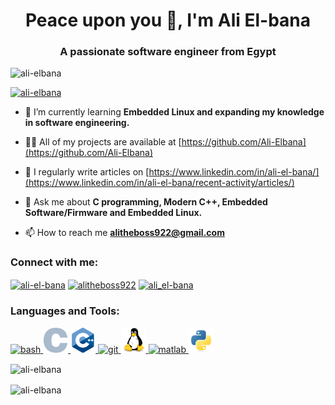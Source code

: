 <h1 align="center">Peace upon you 👋, 
  I'm Ali El-bana</h1>
<h3 align="center">A passionate software engineer from Egypt</h3>

<p align="left"> <img src="https://komarev.com/ghpvc/?username=ali-elbana&label=Profile%20views&color=0e75b6&style=flat" alt="ali-elbana" /> </p>

<p align="left"> <a href="https://github.com/ryo-ma/github-profile-trophy"><img src="https://github-profile-trophy.vercel.app/?username=ali-elbana" alt="ali-elbana" /></a> </p>

- 🌱 I’m currently learning **Embedded Linux and expanding my knowledge in software engineering.**

- 👨‍💻 All of my projects are available at [https://github.com/Ali-Elbana](https://github.com/Ali-Elbana)

- 📝 I regularly write articles on [https://www.linkedin.com/in/ali-el-bana/](https://www.linkedin.com/in/ali-el-bana/recent-activity/articles/)

- 💬 Ask me about **C programming, Modern C++, Embedded Software/Firmware and Embedded Linux.**

- 📫 How to reach me **alitheboss922@gmail.com**

<h3 align="left">Connect with me:</h3>
<p align="left">
<a href="https://linkedin.com/in/ali-el-bana" target="blank"><img align="center" src="https://raw.githubusercontent.com/rahuldkjain/github-profile-readme-generator/master/src/images/icons/Social/linked-in-alt.svg" alt="ali-el-bana" height="30" width="40" /></a>
<a href="https://www.hackerrank.com/alitheboss922" target="blank"><img align="center" src="https://raw.githubusercontent.com/rahuldkjain/github-profile-readme-generator/master/src/images/icons/Social/hackerrank.svg" alt="alitheboss922" height="30" width="40" /></a>
<a href="https://www.leetcode.com/ali_el-bana" target="blank"><img align="center" src="https://raw.githubusercontent.com/rahuldkjain/github-profile-readme-generator/master/src/images/icons/Social/leet-code.svg" alt="ali_el-bana" height="30" width="40" /></a>
</p>

<h3 align="left">Languages and Tools:</h3>
<p align="left"> <a href="https://www.gnu.org/software/bash/" target="_blank" rel="noreferrer"> <img src="https://github.com/Ali-Elbana/Ali-Elbana/assets/97269796/4cf8a83f-3ed8-4e8d-8598-50d1b2aa55bb" alt="bash" width="40" height="40"/> </a> <a href="https://www.cprogramming.com/" target="_blank" rel="noreferrer"> <img src="https://raw.githubusercontent.com/devicons/devicon/master/icons/c/c-original.svg" alt="c" width="40" height="40"/> </a> <a href="https://www.w3schools.com/cpp/" target="_blank" rel="noreferrer"> <img src="https://raw.githubusercontent.com/devicons/devicon/master/icons/cplusplus/cplusplus-original.svg" alt="cplusplus" width="40" height="40"/> </a> <a href="https://git-scm.com/" target="_blank" rel="noreferrer"> <img src="https://www.vectorlogo.zone/logos/git-scm/git-scm-icon.svg" alt="git" width="40" height="40"/> </a> <a href="https://www.linux.org/" target="_blank" rel="noreferrer"> <img src="https://raw.githubusercontent.com/devicons/devicon/master/icons/linux/linux-original.svg" alt="linux" width="40" height="40"/> </a> <a href="https://www.mathworks.com/" target="_blank" rel="noreferrer"> <img src="https://upload.wikimedia.org/wikipedia/commons/2/21/Matlab_Logo.png" alt="matlab" width="40" height="40"/> </a> <a href="https://www.python.org" target="_blank" rel="noreferrer"> <img src="https://raw.githubusercontent.com/devicons/devicon/master/icons/python/python-original.svg" alt="python" width="40" height="40"/> </a> </p>

<p><img align="center" src="https://github-readme-stats.vercel.app/api/top-langs?username=ali-elbana&show_icons=true&locale=en&layout=compact" alt="ali-elbana" /></p>

<p><img align="center" src="https://github-readme-streak-stats.herokuapp.com/?user=ali-elbana&" alt="ali-elbana" /></p>
<!---
Ali-Elbana/Ali-Elbana is a ✨ special ✨ repository because its `README.md` (this file) appears on your GitHub profile.
You can click the Preview link to take a look at your changes.
--->
